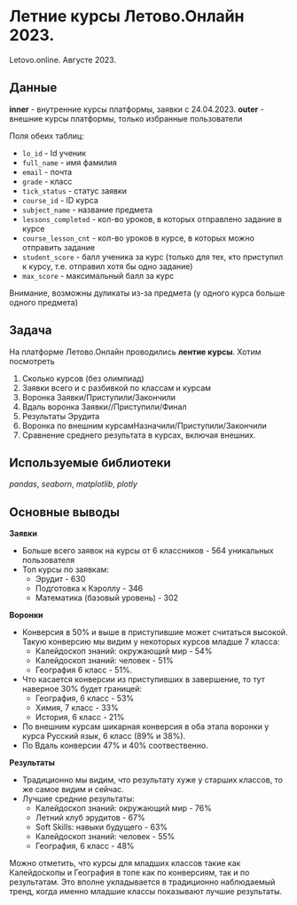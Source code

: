 # Летние курсы Летово.Онлайн 2023.

Letovo.online. Августе 2023.

## Данные

__inner__ - внутренние курсы платформы, заявки с 24.04.2023.
__outer__ - внешние курсы платформы, только избранные пользователи

Поля обеих таблиц:
- `lo_id` - Id ученик
- `full_name` - имя фамилия
- `email` - почта
- `grade` - класс
- `tick_status` - статус заявки
- `course_id` - ID курса
- `subject_name` - название предмета
- `lessons_completed` - кол-во уроков, в которых отправлено задание в курсе
- `course_lesson_cnt` - кол-во уроков в курсе, в которых можно отправить задание
- `student_score` - балл ученика за курс (только для тех, кто приступил к курсу, т.е. отправил хотя бы одно задание)
- `max_score` - максимальный балл за курс

Внимание, возможны дуликаты из-за предмета (у одного курса больше одного предмета)

## Задача

На платформе Летово.Онлайн проводились __лентие курсы__. Хотим посмотреть

1. Сколько курсов (без олимпиад)
2. Заявки всего  и с разбивкой по классам и курсам
3. Воронка Заявки/Приступили/Закончили
4. Вдаль воронка Заявки//Приступили/Финал
5. Результаты Эрудита
6. Воронка по внешним курсамНазначили/Приступили/Закончили
7. Сравнение среднего результата в курсах, включая внешних.

## Используемые библиотеки
*pandas*, *seaborn*, *matplotlib*, *plotly*

## Основные выводы

__Заявки__
- Больше всего заявок на курсы от 6 классников - 564 уникальных пользователя
- Топ курсы по заявкам:
    - Эрудит - 630
    - Подготовка к Кэроллу - 346
    - Математика (базовый уровень) - 302

__Воронки__
- Конверсия в 50% и выше в приступившие может считаться высокой. Такую конверсию мы видим у некоторых курсов младше 7 класса:
    - Калейдоскоп знаний: окружающий мир - 54%
    - Калейдоскоп знаний: человек - 51%
    - География 6 класс - 51%.
- Что касается конверсии из приступивших в завершение, то тут наверное 30% будет границей:
    - География, 6 класс - 53%
    - Химия, 7 класс - 33%
    - История, 6 класс - 21%
- По внешним курсам шикарная конверсия в оба этапа воронки у курса Русский язык, 6 класс (89% и 38%).
- По Вдаль конверсии 47% и 40% соотвественно.

__Результаты__
- Традиционно мы видим, что результату хуже у старших классов, то же самое видим и сейчас.
- Лучшие средние результаты:
    - Калейдоскоп знаний: окружающий мир - 76%
    - Летний клуб эрудитов - 67%
    - Soft Skills: навыки будущего	- 63%
    - Калейдоскоп знаний: человек - 55%
    - География, 6 класс - 48%

Можно отметить, что курсы для младших классов такие как Калейдоскопы и География в топе как по конверсиям, так и по результатам. Это вполне укладывается в традиционно наблюдаемый тренд, когда именно младшие классы показывают лучшие результаты.
